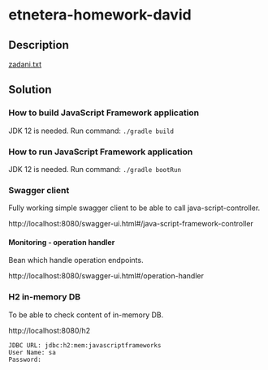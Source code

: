 # etnetera-homework-david

## Description

[zadani.txt](zadani.txt)

## Solution

### How to build JavaScript Framework application

JDK 12 is needed. Run command:
`./gradle build`

### How to run JavaScript Framework application

JDK 12 is needed. Run command:
`./gradle bootRun`

### Swagger client

Fully working simple swagger client to be able to call java-script-controller.

http://localhost:8080/swagger-ui.html#/java-script-framework-controller

#### Monitoring - operation handler

Bean which handle operation endpoints.

http://localhost:8080/swagger-ui.html#/operation-handler

### H2 in-memory DB

To be able to check content of in-memory DB.

http://localhost:8080/h2

```
JDBC URL: jdbc:h2:mem:javascriptframeworks
User Name: sa
Password: 
```


